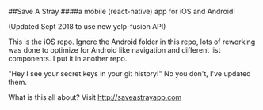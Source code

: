 ##Save A Stray
####a mobile (react-native) app for iOS and Android!  

(Updated Sept 2018 to use new yelp-fusion API)

This is the iOS repo.  Ignore the Android folder in this repo, lots of reworking was done to optimize for Android like navigation and different list components.  I put it in another repo.

"Hey I see your secret keys in your git history!" No you don't, I've updated them.  

What is this all about?  Visit http://saveastrayapp.com
